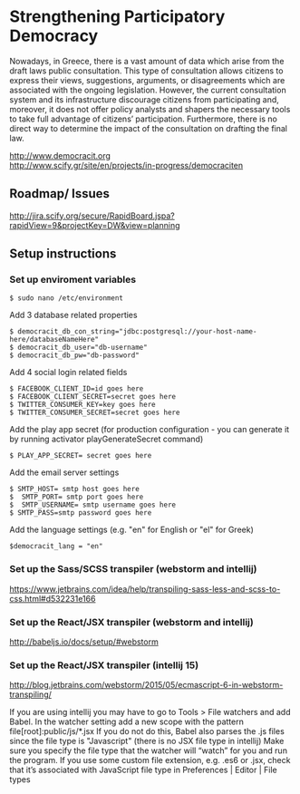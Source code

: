 # Strengthening Participatory Democracy


Nowadays, in Greece, there is a vast amount of data which arise from the draft laws public consultation. This type of consultation allows citizens to express their views, suggestions, arguments, or disagreements which are associated with the ongoing legislation. However, the current consultation system and its infrastructure discourage citizens from participating and, moreover, it does not offer policy analysts and shapers the necessary tools to take full advantage of citizens’ participation. Furthermore, there is no direct way to determine the impact of the consultation on drafting the final law.

http://www.democracit.org <br/>
http://www.scify.gr/site/en/projects/in-progress/democraciten

## Roadmap/ Issues

http://jira.scify.org/secure/RapidBoard.jspa?rapidView=9&projectKey=DW&view=planning

## Setup instructions


### Set up enviroment variables
```
$ sudo nano /etc/environment
```

Add 3 database related properties
```
$ democracit_db_con_string="jdbc:postgresql://your-host-name-here/databaseNameHere"
$ democracit_db_user="db-username"
$ democracit_db_pw="db-password"
```

Add 4 social login related fields

```
$ FACEBOOK_CLIENT_ID=id goes here
$ FACEBOOK_CLIENT_SECRET=secret goes here
$ TWITTER_CONSUMER_KEY=key goes here
$ TWITTER_CONSUMER_SECRET=secret goes here
```

Add the play app secret (for production configuration - you can generate it by running activator playGenerateSecret command)

```
$ PLAY_APP_SECRET= secret goes here 
```

Add the email server settings

```
$ SMTP_HOST= smtp host goes here
$  SMTP_PORT= smtp port goes here
$  SMTP_USERNAME= smtp username goes here
$ SMTP_PASS=smtp password goes here
```

Add the language settings (e.g. "en" for English or "el" for Greek)
```
$democracit_lang = "en"
```
### Set up the Sass/SCSS transpiler (webstorm and intellij)

https://www.jetbrains.com/idea/help/transpiling-sass-less-and-scss-to-css.html#d532231e166


### Set up the React/JSX transpiler (webstorm and intellij)
http://babeljs.io/docs/setup/#webstorm

### Set up the React/JSX transpiler (intellij 15)
http://blog.jetbrains.com/webstorm/2015/05/ecmascript-6-in-webstorm-transpiling/

If you are using intellij you may have to go to  Tools > File watchers and add Babel. In the watcher setting add a new scope with the pattern
file[root]:public/js/*.jsx
If you do not do this, Babel also parses the .js files since the file type is "Javascript" (there is no JSX file type in intellij)
Make sure you specify the file type that the watcher will “watch” for you and run the program.
If you use some custom file extension, e.g. .es6 or .jsx, check that it’s associated with JavaScript file type in Preferences | Editor | File types
